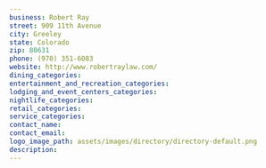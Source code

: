 ```yaml
---
business: Robert Ray
street: 909 11th Avenue
city: Greeley
state: Colorado
zip: 80631
phone: (970) 351-6083
website: http://www.robertraylaw.com/
dining_categories: 
entertainment_and_recreation_categories: 
lodging_and_event_centers_categories: 
nightlife_categories: 
retail_categories: 
service_categories: 
contact_name: 
contact_email: 
logo_image_path: assets/images/directory/directory-default.png
description: 
---
```

